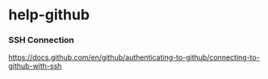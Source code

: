 # help-github

### SSH Connection

https://docs.github.com/en/github/authenticating-to-github/connecting-to-github-with-ssh
